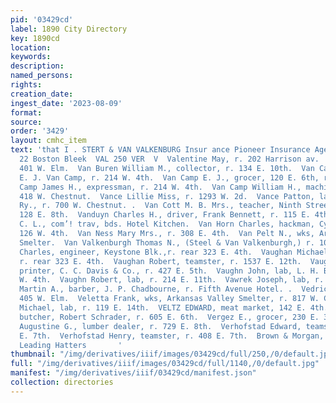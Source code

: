 ```yaml
---
pid: '03429cd'
label: 1890 City Directory
key: 1890cd
location: 
keywords: 
description: 
named_persons: 
rights: 
creation_date: 
ingest_date: '2023-08-09'
format: 
source: 
order: '3429'
layout: cmhc_item
text: 'that I . STERT & VAN VALKENBURG Insur ance Pioneer Insurance Agency, 21 and
  22 Boston Bleek  VAL 250 VER  V  Valentine May, r. 202 Harrison av.  Valley House,
  401 W. Elm.  Van Buren William M., collector, r. 134 E. 10th.  Van Camp A., manager,
  E. J. Van Camp, r. 214 W. 4th.  Van Camp E. J., grocer, 120 E. 6th, r. 214 W. 4th.  Van
  Camp James H., expressman, r. 214 W. 4th.  Van Camp William H., machinist, bds.
  418 W. Chestnut.  Vance Lillie Miss, r. 1293 W. 2d.  Vance Patton, lab, Colo. Midland
  Ry., r. 700 W. Chestnut. .  Van Cott M. B. Mrs., teacher, Ninth Street School, r.
  128 E. 8th.  Vanduyn Charles H., driver, Frank Bennett, r. 115 E. 4th.  Van Dyke
  C. L., com’! trav, bds. Hotel Kitchen.  Van Horn Charles, hackman, Cy. Allen, r.
  126 W. 4th.  Van Ness Mary Mrs., r. 308 E. 4th.  Van Pelt N., wks, Arkansas Valley
  Smelter.  Van Valkenburgh Thomas N., (Steel & Van Valkenburgh,) r. 104 W. 9th.  Vaughan
  Charles, engineer, Keystone Blk.,r. rear 323 E. 4th.  Vaughan Michael N., miner,
  r. rear 323 E. 4th.  Vaughan Robert, teamster, r. 1537 E. 12th.  Vaughn Frank E.,
  printer, C. C. Davis & Co., r. 427 E. 5th.  Vaughn John, lab, L. H. Barnes, 115
  W. 4th.  Vaughn Robert, lab, r. 214 E. 11th.  Vawrek Joseph, lab, r. 523 W. Chestnut.  Vedder
  Martin A., barber, J. P. Chadbourne, r. Fifth Avenue Hotel. .  Vedrich John, r.
  405 W. Elm.  Veletta Frank, wks, Arkansas Valley Smelter, r. 817 W. Chestnut.  Veletta
  Michael, lab, r. 119 E. 14th.  VELTZ EDWARD, meat market, 142 E. 4th.  Veltz Oswald,
  butcher, Robert Schrader, r. 605 E. 6th.  Vergez E., grocer, 230 E. 3d.  Verhofstad
  Augustine G., lumber dealer, r. 729 E. 8th.  Verhofstad Edward, teamster, r. 408
  E. 7th.  Verhofstad Henry, teamster, r. 408 E. 7th.  Brown & Morgan, sorvison ave.
  Leading Hatters       '
thumbnail: "/img/derivatives/iiif/images/03429cd/full/250,/0/default.jpg"
full: "/img/derivatives/iiif/images/03429cd/full/1140,/0/default.jpg"
manifest: "/img/derivatives/iiif/03429cd/manifest.json"
collection: directories
---
```

